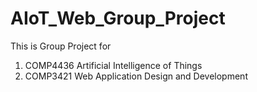 # AIoT_Web_Group_Project
This is Group Project for 
1) COMP4436 Artificial Intelligence of Things
2) COMP3421 Web Application Design and Development
